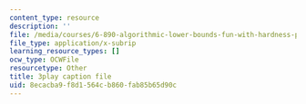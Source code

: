 ```yaml
---
content_type: resource
description: ''
file: /media/courses/6-890-algorithmic-lower-bounds-fun-with-hardness-proofs-fall-2014/8ecacba9f8d1564cb860fab85b65d90c_R-0_0OQ2f4Y.vtt
file_type: application/x-subrip
learning_resource_types: []
ocw_type: OCWFile
resourcetype: Other
title: 3play caption file
uid: 8ecacba9-f8d1-564c-b860-fab85b65d90c
---
```

